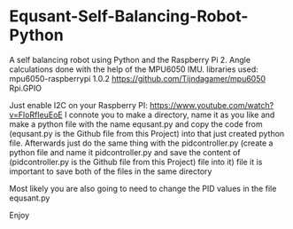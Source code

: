 # Equsant-Self-Balancing-Robot-Python
A self balancing robot using Python and the Raspberry Pi 2. Angle calculations done with the help of the MPU6050 IMU.
libraries used: mpu6050-raspberrypi 1.0.2 https://github.com/Tijndagamer/mpu6050
                Rpi.GPIO
                
Just enable I2C on your Raspberry PI: https://www.youtube.com/watch?v=FloRfIeuEoE
I connote you to make a directory, name it as you like and make a python file with the name equsant.py and copy the code from (equsant.py is the Github file from this Project) into that just created python file.
Afterwards just do the same thing with the pidcontroller.py (create a python file and name it pidcontroller.py and save the content of (pidcontroller.py is the Github file from this Project) file into it) file it is important to save both of the files in the same directory

Most likely you are also going to need to change the PID values in the file equsant.py 

Enjoy 
